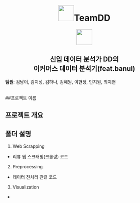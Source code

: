 <div align="center">
<h1><img width="50" src="https://user-images.githubusercontent.com/109563978/202606766-4fd8bf46-c356-4149-85b0-f4f4599edd41.gif">TeamDD</h1>
  <img width="50" src="https://user-images.githubusercontent.com/109563978/202608578-ecaee161-2149-4575-9c56-fd44e6680887.png"><br>
<h2>신입 데이터 분석가 DD의 <br> 이커머스 데이터 분석기(feat.banul) </h2>
</div>

<b>팀원</b>: 김남이, 김지성, 김하나, 김혜원, 이현정, 인지원, 최지현

<br>
##프로젝트 이름

## 프로젝트 개요

## 폴더 설명
1. Web Scrapping
- 리뷰 웹 스크래핑(크롤링) 코드

2. Preprocessing
- 데이터 전처리 관련 코드

3. Visualization
-

